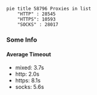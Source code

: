 
```mermaid
pie title 58796 Proxies in list
    "HTTP" : 28545
    "HTTPS": 10593
    "SOCKS" : 28017
```

### Some Info
#### Average Timeout

- mixed: 3.7s
- http: 2.0s
- https: 8.1s
- socks: 5.6s